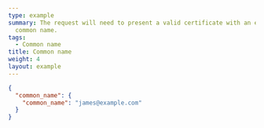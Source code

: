 ```yaml
---
type: example
summary: The request will need to present a valid certificate with an expected
  common name.
tags:
  - Common name
title: Common name
weight: 4
layout: example
---
```


```json
{
  "common_name": {
    "common_name": "james@example.com"
  }
}
```
